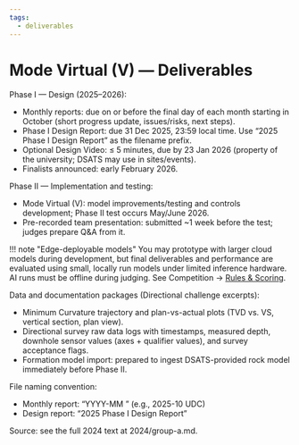 ```yaml
---
tags:
  - deliverables
---
```


# Mode Virtual (V) — Deliverables

Phase I — Design (2025–2026):

- Monthly reports: due on or before the final day of each month starting in October (short progress update, issues/risks, next steps).
- Phase I Design Report: due 31 Dec 2025, 23:59 local time. Use “2025 <School Abbrev> Phase I Design Report” as the filename prefix.
- Optional Design Video: ≤ 5 minutes, due by 23 Jan 2026 (property of the university; DSATS may use in sites/events).
- Finalists announced: early February 2026.

Phase II — Implementation and testing:

- Mode Virtual (V): model improvements/testing and controls development; Phase II test occurs May/June 2026.
- Pre-recorded team presentation: submitted ~1 week before the test; judges prepare Q&A from it.

!!! note "Edge-deployable models"
    You may prototype with larger cloud models during development, but final deliverables and performance are evaluated using small, locally run models under limited inference hardware. AI runs must be offline during judging. See Competition → [Rules & Scoring](../../competition/rules-scoring.md).

Data and documentation packages (Directional challenge excerpts):

- Minimum Curvature trajectory and plan-vs-actual plots (TVD vs. VS, vertical section, plan view).
- Directional survey raw data logs with timestamps, measured depth, downhole sensor values (axes + qualifier values), and survey acceptance flags.
- Formation model import: prepared to ingest DSATS-provided rock model immediately before Phase II.

File naming convention:

- Monthly report: “YYYY-MM <School Abbrev>” (e.g., 2025-10 UDC)
- Design report: “2025 <School Abbrev> Phase I Design Report”

Source: see the full 2024 text at 2024/group-a.md.
